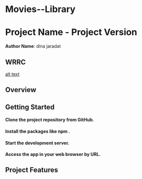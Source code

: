 # Movies--Library

# Project Name - Project Version

**Author Name**: dina jaradat

## WRRC
[alt text](./WRRC.jpg)

## Overview

## Getting Started
<!-- What are the steps that a user must take in order to build this app on their own machine and get it running? -->

#### Clone the project repository from GitHub.
#### Install the packages like npm .
#### Start the development server.
#### Access the app in your web browser by URL.

## Project Features
<!-- What are the features included in you app -->